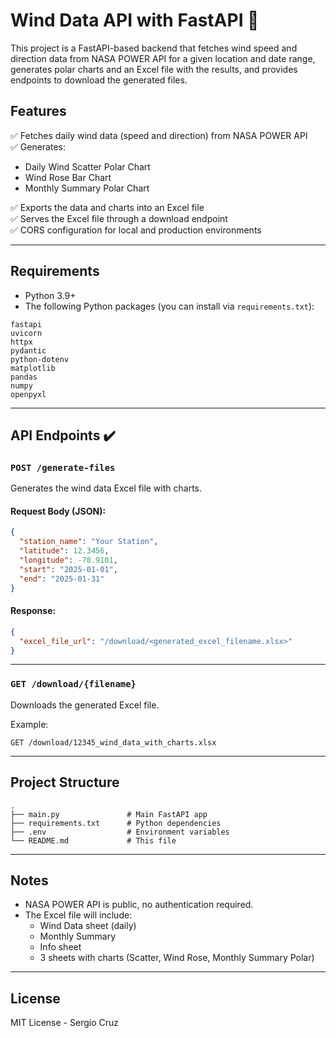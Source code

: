 
# Wind Data API with FastAPI 🚀

This project is a FastAPI-based backend that fetches wind speed and direction data from NASA POWER API for a given location and date range, generates polar charts and an Excel file with the results, and provides endpoints to download the generated files.

## Features

✅ Fetches daily wind data (speed and direction) from NASA POWER API  
✅ Generates:
- Daily Wind Scatter Polar Chart
- Wind Rose Bar Chart
- Monthly Summary Polar Chart

✅ Exports the data and charts into an Excel file  
✅ Serves the Excel file through a download endpoint  
✅ CORS configuration for local and production environments

---

## Requirements

- Python 3.9+
- The following Python packages (you can install via `requirements.txt`):

```text
fastapi
uvicorn
httpx
pydantic
python-dotenv
matplotlib
pandas
numpy
openpyxl
```

---

## API Endpoints ✔️

### `POST /generate-files`

Generates the wind data Excel file with charts.

#### Request Body (JSON):

```json
{
  "station_name": "Your Station",
  "latitude": 12.3456,
  "longitude": -78.9101,
  "start": "2025-01-01",
  "end": "2025-01-31"
}
```

#### Response:

```json
{
  "excel_file_url": "/download/<generated_excel_filename.xlsx>"
}
```

---

### `GET /download/{filename}`

Downloads the generated Excel file.

Example:

```http
GET /download/12345_wind_data_with_charts.xlsx
```

---

## Project Structure

```text
.
├── main.py               # Main FastAPI app
├── requirements.txt      # Python dependencies
├── .env                  # Environment variables
└── README.md             # This file
```

---

## Notes

- NASA POWER API is public, no authentication required.
- The Excel file will include:
  - Wind Data sheet (daily)
  - Monthly Summary
  - Info sheet
  - 3 sheets with charts (Scatter, Wind Rose, Monthly Summary Polar)

---

## License

MIT License - Sergio Cruz
